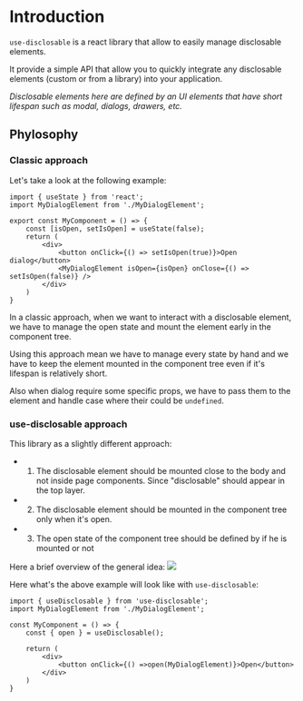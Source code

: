 # Introduction

`use-disclosable` is a react library that allow to easily manage disclosable elements.

It provide a simple API that allow you to quickly integrate any disclosable elements (custom or from a library) into your application.

<Callout type="info">
    <dfn>
        Disclosable elements here are defined by an UI elements that have short lifespan such as modal, dialogs, drawers, etc.
    </dfn>
</Callout>

## Phylosophy
### Classic approach
Let's take a look at the following example:

```tsx {5,9} filename="MyComponent.tsx"
import { useState } from 'react';
import MyDialogElement from './MyDialogElement';

export const MyComponent = () => {
    const [isOpen, setIsOpen] = useState(false);
    return (
        <div>
            <button onClick={() => setIsOpen(true)}>Open dialog</button>
            <MyDialogElement isOpen={isOpen} onClose={() => setIsOpen(false)} />
        </div>
    )
}
```

In a classic approach, when we want to interact with a disclosable element, we have to manage the open state and mount the element early in the component tree.

Using this approach mean we have to manage every state by hand and we have to keep the element mounted in the component tree even if it's lifespan is relatively short.

Also when dialog require some specific props, we have to pass them to the element and handle case where their could be `undefined`.

### use-disclosable approach

This library as a slightly different approach:
- 1. The disclosable element should be mounted close to the body and not inside page components. Since "disclosable" should appear in the top layer.
- 2. The disclosable element should be mounted in the component tree only when it's open.
- 3. The open state of the component tree should be defined by if he is mounted or not 

Here a brief overview of the general idea:
![](/schema.svg)

Here what's the above example will look like with `use-disclosable`:

```tsx 
import { useDisclosable } from 'use-disclosable';
import MyDialogElement from './MyDialogElement';

const MyComponent = () => {
    const { open } = useDisclosable();

    return (
        <div>
            <button onClick={() =>open(MyDialogElement)}>Open</button>
        </div>
    )
}

